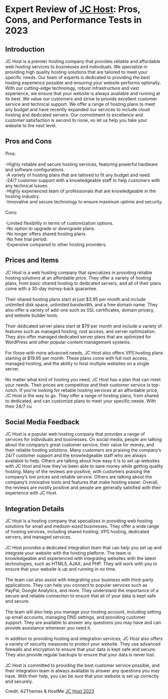 <h1>Expert Review of <a href="https://a2themes.com/jc-host-reviews">JC Host</a>: Pros, Cons, and Performance Tests in 2023</h1>
<h2>Introduction</h2>
JC Host is a premier hosting company that provides reliable and affordable web hosting services to businesses and individuals. We specialize in providing high quality hosting solutions that are tailored to meet your specific needs. Our team of experts is dedicated to providing the best hosting experience possible and ensuring your website performs optimally. With our cutting-edge technology, robust infrastructure and vast experience, we ensure that your website is always available and running at its best. We value our customers and strive to provide excellent customer service and technical support. We offer a range of hosting plans to meet any budget and have recently expanded our services to include cloud hosting and dedicated servers. Our commitment to excellence and customer satisfaction is second to none, so let us help you take your website to the next level.
<h2>Pros and Cons</h2>
Pros:<br><br>-Highly reliable and secure hosting services, featuring powerful hardware and software configurations.<br>-A variety of hosting plans that are tailored to fit any budget and need.<br>-24/7 customer support with a knowledgeable staff to help customers with any technical issues.<br>-Highly experienced team of professionals that are knowledgeable in the hosting industry.<br>-Innovative and secure technology to ensure maximum uptime and security.<br><br>Cons:<br><br>-Limited flexibility in terms of customization options.<br>-No option to upgrade or downgrade plans.<br>-No longer offers shared hosting plans.<br>-No free trial period.<br>-Expensive compared to other hosting providers.
<h2>Prices and Items</h2>
JC Host is a web hosting company that specializes in providing reliable hosting solutions at an affordable price. They offer a variety of hosting plans, from basic shared hosting to dedicated servers, and all of their plans come with a 30-day money-back guarantee.<br><br>Their shared hosting plans start at just $3.95 per month and include unlimited disk space, unlimited bandwidth, and a free domain name. They also offer a variety of add-ons such as SSL certificates, domain privacy, and website builder tools.<br><br>Their dedicated server plans start at $79 per month and include a variety of features such as managed hosting, root access, and server optimization. They also offer managed dedicated server plans that are optimized for WordPress and other popular content management systems.<br><br>For those with more advanced needs, JC Host also offers VPS hosting plans starting at $19.95 per month. These plans come with full root access, managed hosting, and the ability to host multiple websites on a single server.<br><br>No matter what kind of hosting you need, JC Host has a plan that can meet your needs. Their prices are competitive and their customer service is top-notch. If you're looking for reliable hosting services at an affordable price, JC Host is the way to go. They offer a range of hosting plans, from shared to dedicated, and can customize plans to meet your specific needs. With their 24/7 cu
<h2>Social Media Feedback</h2>
JC Host is a popular web hosting company that provides a range of services for individuals and businesses. On social media, people are talking about the company’s great customer service, their value for money, and their reliable hosting solutions. Many customers are praising the company’s 24/7 customer support and the knowledgeable staff who are always available to help. Others are talking about how easy it is to set up websites with JC Host and how they’ve been able to save money while getting quality hosting. Many of the reviews are positive, with customers praising the company’s low prices and reliable service. Others are talking about the company’s innovative tools and features that make hosting easier. Overall, the reviews are mostly positive and people are generally satisfied with their experience with JC Host.
<h2>Integration Details</h2>
JC Host is a hosting company that specializes in providing web hosting solutions for small and medium-sized businesses. They offer a wide range of hosting services, including shared hosting, VPS hosting, dedicated servers, and managed services.<br><br>JC Host provides a dedicated integration team that can help you set up and integrate your website with the hosting platform. The team is knowledgeable and experienced with integrating websites with the latest technologies, such as HTML5, AJAX, and PHP. They will work with you to ensure that your website is up and running in no time.<br><br>The team can also assist with integrating your business with third-party applications. They can help you connect to popular services such as PayPal, Google Analytics, and more. They understand the importance of a secure and reliable connection to ensure that all of your data is kept safe and secure.<br><br>The team will also help you manage your hosting account, including setting up email accounts, managing DNS settings, and providing customer support. They are available to answer any questions you may have and can provide assistance whenever you need it.<br><br>In addition to providing hosting and integration services, JC Host also offers a variety of security measures to protect your website. They use advanced firewalls and encryption to ensure that your data is kept safe and secure. They also provide regular backups to ensure that your data is never lost.<br><br>JC Host is committed to providing the best customer service possible, and their integration team is always available to answer any questions you may have. With their help, you can be sure that your website is set up correctly and securely.
<p>Credit: A2Themes & HostMe <a href="https://a2themes.com/jc-host-reviews">JC Host 2023</a></p>